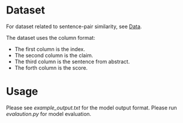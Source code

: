 # Dataset
For dataset related to sentence-pair similarity, see [Data](Data/).  

The dataset uses the column format: 
- The first column is the index.
- The second column is the claim. 
- The third column is the sentence from abstract.
- The forth column is the score.

# Usage
Please see *example_output.txt* for the model output format.
Please run *evalaution.py* for model evaluation.